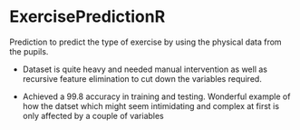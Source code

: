# ExercisePredictionR
 Prediction to predict the type of exercise by using  the physical data from the pupils. 
 
 * Dataset is quite heavy and needed manual intervention as well as recursive feature elimination to cut down the variables required. 
 
 * Achieved a 99.8 accuracy in training and testing. Wonderful example of how the datset which might seem intimidating and complex at first is only affected by a couple of variables
